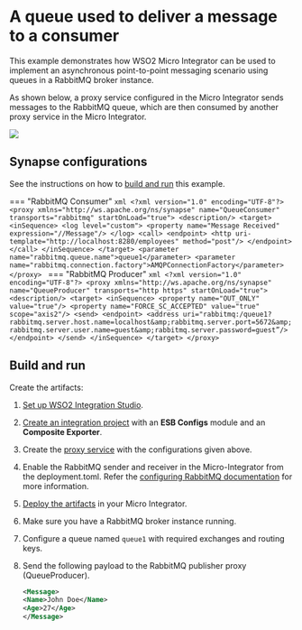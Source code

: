 # A queue used to deliver a message to a consumer

This example demonstrates how WSO2 Micro Integrator can be used to implement an asynchronous point-to-point messaging scenario using queues in a RabbitMQ broker instance.

As shown below, a proxy service configured in the Micro Integrator sends messages to the RabbitMQ queue, which are then consumed by another proxy service in the Micro Integrator.

<img src="{{base_path}}/assets/img/integrate/rabbitmq/rabbitmq-point-to-point.png">

## Synapse configurations

See the instructions on how to [build and run](#build-and-run) this example.

=== "RabbitMQ Consumer"
    ```xml
    <?xml version="1.0" encoding="UTF-8"?><proxy xmlns="http://ws.apache.org/ns/synapse" name="QueueConsumer" transports="rabbitmq" startOnLoad="true">
      <description/>
      <target>
          <inSequence>
              <log level="custom">
                  <property name="Message Received" expression="//Message"/>
              </log>
              <call>
                  <endpoint>
                      <http uri-template="http://localhost:8280/employees" method="post"/>
                  </endpoint>
              </call>
          </inSequence>
      </target>
      <parameter name="rabbitmq.queue.name">queue1</parameter>
      <parameter name="rabbitmq.connection.factory">AMQPConnectionFactory</parameter>
    </proxy>
    ```
=== "RabbitMQ Producer"
    ```xml
    <?xml version="1.0" encoding="UTF-8"?>
    <proxy xmlns="http://ws.apache.org/ns/synapse"
        name="QueueProducer"
        transports="http https"
        startOnLoad="true">
      <description/>
      <target>
        <inSequence>
          <property name="OUT_ONLY" value="true"/>
          <property name="FORCE_SC_ACCEPTED" value="true" scope="axis2"/>
          <send>
              <endpoint>
                <address uri="rabbitmq:/queue1?rabbitmq.server.host.name=localhost&amp;rabbitmq.server.port=5672&amp;rabbitmq.server.user.name=guest&amp;rabbitmq.server.password=guest”/>
              </endpoint>
          </send>
        </inSequence>
      </target>
    </proxy>
    ```

## Build and run

Create the artifacts:

1. [Set up WSO2 Integration Studio]({{base_path}}/integrate/develop/installing-wso2-integration-studio).
2. [Create an integration project]({{base_path}}/integrate/develop/create-integration-project) with an <b>ESB Configs</b> module and an <b>Composite Exporter</b>.
3. Create the [proxy service]({{base_path}}/integrate/develop/creating-artifacts/creating-a-proxy-service) with the configurations given above.
4. Enable the RabbitMQ sender and receiver in the Micro-Integrator from the deployment.toml. Refer the 
 [configuring RabbitMQ documentation]({{base_path}}/install-and-setup/setup/mi-setup/brokers/configure-with-rabbitmq) for more information.
5. [Deploy the artifacts]({{base_path}}/integrate/develop/deploy-artifacts) in your Micro Integrator.
6. Make sure you have a RabbitMQ broker instance running.
7. Configure a queue named `queue1` with required exchanges and routing keys.
8. Send the following payload to the RabbitMQ publisher proxy (QueueProducer).

    ```xml
    <Message>
    <Name>John Doe</Name>
    <Age>27</Age>
    </Message>
    ```
